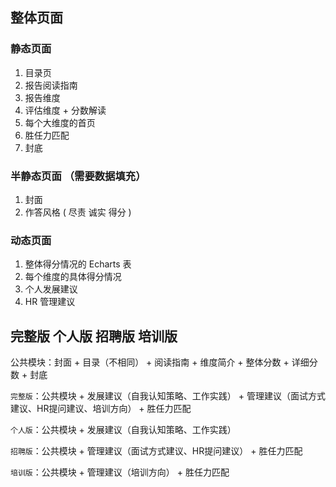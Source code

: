 ## 整体页面

### 静态页面

1. 目录页
2. 报告阅读指南
3. 报告维度
4. 评估维度 + 分数解读
5. 每个大维度的首页
6. 胜任力匹配
7. 封底

### 半静态页面 （需要数据填充）

1. 封面
2. 作答风格 ( 尽责 诚实  得分 )

### 动态页面

1. 整体得分情况的 Echarts 表
2. 每个维度的具体得分情况
3. 个人发展建议
4. HR 管理建议


## 完整版 个人版  招聘版 培训版

公共模块：封面 + 目录（不相同） + 阅读指南 + 维度简介 + 整体分数 + 详细分数 + 封底

`完整版`：公共模块 + 发展建议（自我认知策略、工作实践） + 管理建议（面试方式建议、HR提问建议、培训方向） + 胜任力匹配

`个人版`：公共模块 + 发展建议（自我认知策略、工作实践）

`招聘版`：公共模块 + 管理建议（面试方式建议、HR提问建议） + 胜任力匹配

`培训版`：公共模块 + 管理建议（培训方向） + 胜任力匹配

